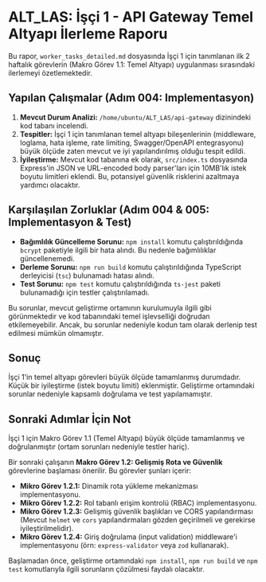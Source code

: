 # ALT_LAS: İşçi 1 - API Gateway Temel Altyapı İlerleme Raporu

Bu rapor, `worker_tasks_detailed.md` dosyasında İşçi 1 için tanımlanan ilk 2 haftalık görevlerin (Makro Görev 1.1: Temel Altyapı) uygulanması sırasındaki ilerlemeyi özetlemektedir.

## Yapılan Çalışmalar (Adım 004: Implementasyon)

1.  **Mevcut Durum Analizi:** `/home/ubuntu/ALT_LAS/api-gateway` dizinindeki kod tabanı incelendi.
2.  **Tespitler:** İşçi 1 için tanımlanan temel altyapı bileşenlerinin (middleware, loglama, hata işleme, rate limiting, Swagger/OpenAPI entegrasyonu) büyük ölçüde zaten mevcut ve iyi yapılandırılmış olduğu tespit edildi.
3.  **İyileştirme:** Mevcut kod tabanına ek olarak, `src/index.ts` dosyasında Express'in JSON ve URL-encoded body parser'ları için 10MB'lık istek boyutu limitleri eklendi. Bu, potansiyel güvenlik risklerini azaltmaya yardımcı olacaktır.

## Karşılaşılan Zorluklar (Adım 004 & 005: Implementasyon & Test)

*   **Bağımlılık Güncelleme Sorunu:** `npm install` komutu çalıştırıldığında `bcrypt` paketiyle ilgili bir hata alındı. Bu nedenle bağımlılıklar güncellenemedi.
*   **Derleme Sorunu:** `npm run build` komutu çalıştırıldığında TypeScript derleyicisi (`tsc`) bulunamadı hatası alındı.
*   **Test Sorunu:** `npm test` komutu çalıştırıldığında `ts-jest` paketi bulunamadığı için testler çalıştırılamadı.

Bu sorunlar, mevcut geliştirme ortamının kurulumuyla ilgili gibi görünmektedir ve kod tabanındaki temel işlevselliği doğrudan etkilemeyebilir. Ancak, bu sorunlar nedeniyle kodun tam olarak derlenip test edilmesi mümkün olmamıştır.

## Sonuç

İşçi 1'in temel altyapı görevleri büyük ölçüde tamamlanmış durumdadır. Küçük bir iyileştirme (istek boyutu limiti) eklenmiştir. Geliştirme ortamındaki sorunlar nedeniyle kapsamlı doğrulama ve test yapılamamıştır.



## Sonraki Adımlar İçin Not

İşçi 1 için Makro Görev 1.1 (Temel Altyapı) büyük ölçüde tamamlanmış ve doğrulanmıştır (ortam sorunları nedeniyle testler hariç). 

Bir sonraki çalışanın **Makro Görev 1.2: Gelişmiş Rota ve Güvenlik** görevlerine başlaması önerilir. Bu görevler şunları içerir:

*   **Mikro Görev 1.2.1:** Dinamik rota yükleme mekanizması implementasyonu.
*   **Mikro Görev 1.2.2:** Rol tabanlı erişim kontrolü (RBAC) implementasyonu.
*   **Mikro Görev 1.2.3:** Gelişmiş güvenlik başlıkları ve CORS yapılandırması (Mevcut `helmet` ve `cors` yapılandırmaları gözden geçirilmeli ve gerekirse iyileştirilmelidir).
*   **Mikro Görev 1.2.4:** Giriş doğrulama (input validation) middleware'i implementasyonu (örn: `express-validator` veya `zod` kullanarak).

Başlamadan önce, geliştirme ortamındaki `npm install`, `npm run build` ve `npm test` komutlarıyla ilgili sorunların çözülmesi faydalı olacaktır.
